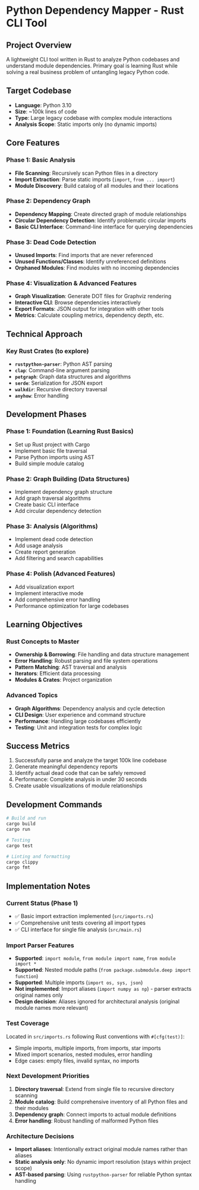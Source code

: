 # Python Dependency Mapper - Rust CLI Tool

## Project Overview
A lightweight CLI tool written in Rust to analyze Python codebases and understand module dependencies. Primary goal is learning Rust while solving a real business problem of untangling legacy Python code.

## Target Codebase
- **Language**: Python 3.10
- **Size**: ~100k lines of code
- **Type**: Large legacy codebase with complex module interactions
- **Analysis Scope**: Static imports only (no dynamic imports)

## Core Features

### Phase 1: Basic Analysis
- **File Scanning**: Recursively scan Python files in a directory
- **Import Extraction**: Parse static imports (`import`, `from ... import`)
- **Module Discovery**: Build catalog of all modules and their locations

### Phase 2: Dependency Graph
- **Dependency Mapping**: Create directed graph of module relationships
- **Circular Dependency Detection**: Identify problematic circular imports
- **Basic CLI Interface**: Command-line interface for querying dependencies

### Phase 3: Dead Code Detection
- **Unused Imports**: Find imports that are never referenced
- **Unused Functions/Classes**: Identify unreferenced definitions
- **Orphaned Modules**: Find modules with no incoming dependencies

### Phase 4: Visualization & Advanced Features
- **Graph Visualization**: Generate DOT files for Graphviz rendering
- **Interactive CLI**: Browse dependencies interactively
- **Export Formats**: JSON output for integration with other tools
- **Metrics**: Calculate coupling metrics, dependency depth, etc.

## Technical Approach

### Key Rust Crates (to explore)
- **`rustpython-parser`**: Python AST parsing
- **`clap`**: Command-line argument parsing
- **`petgraph`**: Graph data structures and algorithms
- **`serde`**: Serialization for JSON export
- **`walkdir`**: Recursive directory traversal
- **`anyhow`**: Error handling

## Development Phases

### Phase 1: Foundation (Learning Rust Basics)
- Set up Rust project with Cargo
- Implement basic file traversal
- Parse Python imports using AST
- Build simple module catalog

### Phase 2: Graph Building (Data Structures)
- Implement dependency graph structure
- Add graph traversal algorithms
- Create basic CLI interface
- Add circular dependency detection

### Phase 3: Analysis (Algorithms)
- Implement dead code detection
- Add usage analysis
- Create report generation
- Add filtering and search capabilities

### Phase 4: Polish (Advanced Features)
- Add visualization export
- Implement interactive mode
- Add comprehensive error handling
- Performance optimization for large codebases

## Learning Objectives

### Rust Concepts to Master
- **Ownership & Borrowing**: File handling and data structure management
- **Error Handling**: Robust parsing and file system operations
- **Pattern Matching**: AST traversal and analysis
- **Iterators**: Efficient data processing
- **Modules & Crates**: Project organization

### Advanced Topics
- **Graph Algorithms**: Dependency analysis and cycle detection
- **CLI Design**: User experience and command structure
- **Performance**: Handling large codebases efficiently
- **Testing**: Unit and integration tests for complex logic

## Success Metrics
1. Successfully parse and analyze the target 100k line codebase
2. Generate meaningful dependency reports
3. Identify actual dead code that can be safely removed
4. Performance: Complete analysis in under 30 seconds
5. Create usable visualizations of module relationships

## Development Commands
```bash
# Build and run
cargo build
cargo run

# Testing
cargo test

# Linting and formatting
cargo clippy
cargo fmt
```

## Implementation Notes

### Current Status (Phase 1)
- ✅ Basic import extraction implemented (`src/imports.rs`)
- ✅ Comprehensive unit tests covering all import types
- ✅ CLI interface for single file analysis (`src/main.rs`)

### Import Parser Features
- **Supported**: `import module`, `from module import name`, `from module import *`
- **Supported**: Nested module paths (`from package.submodule.deep import function`)
- **Supported**: Multiple imports (`import os, sys, json`)
- **Not implemented**: Import aliases (`import numpy as np`) - parser extracts original names only
- **Design decision**: Aliases ignored for architectural analysis (original module names more relevant)

### Test Coverage
Located in `src/imports.rs` following Rust conventions with `#[cfg(test)]`:
- Simple imports, multiple imports, from imports, star imports
- Mixed import scenarios, nested modules, error handling
- Edge cases: empty files, invalid syntax, no imports

### Next Development Priorities
1. **Directory traversal**: Extend from single file to recursive directory scanning
2. **Module catalog**: Build comprehensive inventory of all Python files and their modules
3. **Dependency graph**: Connect imports to actual module definitions
4. **Error handling**: Robust handling of malformed Python files

### Architecture Decisions
- **Import aliases**: Intentionally extract original module names rather than aliases
- **Static analysis only**: No dynamic import resolution (stays within project scope)
- **AST-based parsing**: Using `rustpython-parser` for reliable Python syntax handling